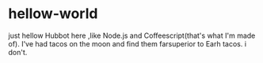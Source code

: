 # hellow-world
just hellow
Hubbot here ,like Node.js and Coffeescript(that's what I'm made of).
I've had tacos on the moon and find them farsuperior to Earh tacos.
i don't.
